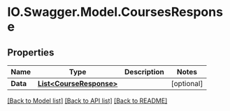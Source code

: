 # IO.Swagger.Model.CoursesResponse
## Properties

Name | Type | Description | Notes
------------ | ------------- | ------------- | -------------
**Data** | [**List&lt;CourseResponse&gt;**](CourseResponse.md) |  | [optional] 

[[Back to Model list]](../README.md#documentation-for-models) [[Back to API list]](../README.md#documentation-for-api-endpoints) [[Back to README]](../README.md)

